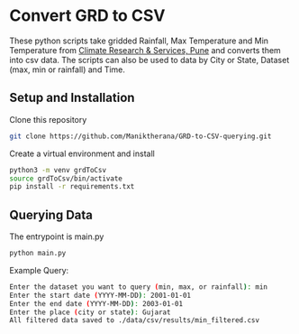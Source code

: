 # Convert GRD to CSV 

These python scripts take gridded Rainfall, Max Temperature and Min Temperature from [Climate Research & Services, Pune](https://www.imdpune.gov.in/lrfindex.php) and converts them into csv data. The scripts can also be used to data by City or State, Dataset (max, min or rainfall) and Time.

## Setup and Installation

Clone this repository
```bash
git clone https://github.com/Maniktherana/GRD-to-CSV-querying.git
```

Create a virtual environment and install
```bash
python3 -m venv grdToCsv
source grdToCsv/bin/activate
pip install -r requirements.txt
```

## Querying Data

The entrypoint is main.py
```bash
python main.py
```

Example Query:
```bash
Enter the dataset you want to query (min, max, or rainfall): min
Enter the start date (YYYY-MM-DD): 2001-01-01
Enter the end date (YYYY-MM-DD): 2003-01-01
Enter the place (city or state): Gujarat
All filtered data saved to ./data/csv/results/min_filtered.csv
```

